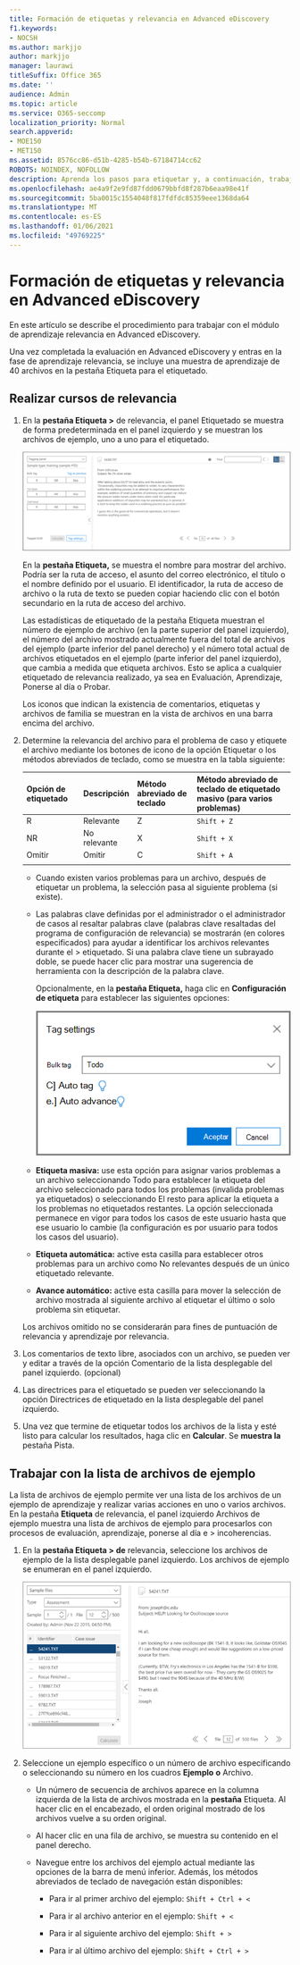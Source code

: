 ```yaml
---
title: Formación de etiquetas y relevancia en Advanced eDiscovery
f1.keywords:
- NOCSH
ms.author: markjjo
author: markjjo
manager: laurawi
titleSuffix: Office 365
ms.date: ''
audience: Admin
ms.topic: article
ms.service: O365-seccomp
localization_priority: Normal
search.appverid:
- MOE150
- MET150
ms.assetid: 8576cc86-d51b-4285-b54b-67184714cc62
ROBOTS: NOINDEX, NOFOLLOW
description: Aprenda los pasos para etiquetar y, a continuación, trabajar con una muestra de aprendizaje de 40 archivos durante la fase de aprendizaje de relevancia de Advanced eDiscovery.
ms.openlocfilehash: ae4a9f2e9fd87fdd0679bbfd8f287b6eaa98e41f
ms.sourcegitcommit: 5ba0015c1554048f817fdfdc85359eee1368da64
ms.translationtype: MT
ms.contentlocale: es-ES
ms.lasthandoff: 01/06/2021
ms.locfileid: "49769225"
---
```

# <a name="tagging-and-relevance-training-in-advanced-ediscovery"></a>Formación de etiquetas y relevancia en Advanced eDiscovery
  
En este artículo se describe el procedimiento para trabajar con el módulo de aprendizaje relevancia en Advanced eDiscovery.
  
Una vez completada la evaluación en Advanced eDiscovery y entras en la fase de aprendizaje relevancia, se incluye una muestra de aprendizaje de 40 archivos en la pestaña Etiqueta para el etiquetado.
  
## <a name="performing-relevance-training"></a>Realizar cursos de relevancia

1. En la **pestaña Etiqueta \>** de relevancia, el panel Etiquetado se muestra de forma predeterminada en el panel izquierdo y se muestran los archivos de ejemplo, uno a uno para el etiquetado.

    ![Panel de etiquetas de relevancia](../media/0cf19ab4-b427-4a7f-8749-0f4ed9afaf58.png)
  
    En la **pestaña Etiqueta,** se muestra el nombre para mostrar del archivo. Podría ser la ruta de acceso, el asunto del correo electrónico, el título o el nombre definido por el usuario. El identificador, la ruta de acceso de archivo o la ruta de texto se pueden copiar haciendo clic con el botón secundario en la ruta de acceso del archivo.

    Las  estadísticas de etiquetado de la pestaña Etiqueta muestran el número de ejemplo de archivo (en la parte superior del panel izquierdo), el número del archivo mostrado actualmente fuera del total de archivos del ejemplo (parte inferior del panel derecho) y el número total actual de archivos etiquetados en el ejemplo (parte inferior del panel izquierdo), que cambia a medida que etiqueta archivos. Esto se aplica a cualquier etiquetado de relevancia realizado, ya sea en Evaluación, Aprendizaje, Ponerse al día o Probar.

    Los iconos que indican la existencia de comentarios, etiquetas y archivos de familia se muestran en la vista de archivos en una barra encima del archivo.

2. Determine la relevancia del archivo para el problema de caso y etiquete el archivo mediante los botones de icono de la opción Etiquetar o los métodos abreviados de teclado, como se muestra en la tabla siguiente:

   |**Opción de etiquetado**|**Descripción**|**Método abreviado de teclado**|**Método abreviado de teclado de etiquetado masivo (para varios problemas)**|
   |-----|-----|-----|-----|
   |R  <br/> |Relevante  <br/> |Z  <br/> |`Shift + Z`  <br/> |
   |NR  <br/> |No relevante  <br/> |X  <br/> |`Shift + X`  <br/> |
   |Omitir  <br/> |Omitir  <br/> |C  <br/> |`Shift + A`  <br/> |
   |||||

   - Cuando existen varios problemas para un archivo, después de etiquetar un problema, la selección pasa al siguiente problema (si existe).  

   - Las palabras clave definidas por el administrador o el administrador de casos al resaltar palabras clave (palabras clave resaltadas del programa de configuración de relevancia) se mostrarán (en colores especificados) para ayudar a identificar los archivos relevantes durante el \> etiquetado. Si una palabra clave tiene un subrayado doble, se puede hacer clic para mostrar una sugerencia de herramienta con la descripción de la palabra clave.

     Opcionalmente, en la **pestaña Etiqueta,** haga clic en **Configuración de etiqueta** para establecer las siguientes opciones:

      ![Configuración de etiquetas de relevancia](../media/533e89fa-7eb4-409e-ab07-f5aab9296dd8.png)
  
   - **Etiqueta masiva:** use esta opción para asignar varios  problemas a un archivo seleccionando Todo para establecer la etiqueta del  archivo seleccionado para todos los problemas (invalida problemas ya etiquetados) o seleccionando El resto para aplicar la etiqueta a los problemas no etiquetados restantes. La opción seleccionada permanece en vigor para todos los casos de este usuario hasta que ese usuario lo cambie (la configuración es por usuario para todos los casos del usuario).

   - **Etiqueta automática:** active esta casilla para establecer otros problemas para un archivo como No relevantes después de un único etiquetado relevante.

   - **Avance automático:** active esta casilla para mover la selección de archivo mostrada al siguiente archivo al etiquetar el último o solo problema sin etiquetar.

    Los archivos omitido no se considerarán para fines de puntuación de relevancia y aprendizaje por relevancia.

3. Los comentarios de texto libre, asociados con un  archivo, se pueden ver y editar a través de la opción Comentario de la lista desplegable del panel izquierdo. (opcional)

4. Las directrices para el etiquetado se  pueden ver seleccionando la opción Directrices de etiquetado en la lista desplegable del panel izquierdo.

5. Una vez que termine de etiquetar todos los archivos de la lista y esté listo para calcular los resultados, haga clic en **Calcular**. Se **muestra la** pestaña Pista.  

## <a name="working-with-the-sample-files-list"></a>Trabajar con la lista de archivos de ejemplo

La lista de archivos de ejemplo permite ver una lista de los archivos de un ejemplo de aprendizaje y realizar varias acciones en uno o varios archivos. En la pestaña **Etiqueta** de relevancia, el panel izquierdo Archivos de ejemplo muestra una lista de archivos de ejemplo para procesarlos con procesos de evaluación, aprendizaje, ponerse al día e \>  incoherencias. 
  
1. En la **pestaña Etiqueta \> de** relevancia, seleccione los archivos de ejemplo de la lista desplegable panel izquierdo. Los archivos de ejemplo se enumeran en el panel izquierdo.

    ![Lista de archivos de ejemplo de etiqueta de relevancia](../media/fd058bdd-645a-4af1-a1eb-bff08581cb18.png)
  
2. Seleccione un ejemplo específico o un número de archivo especificando o seleccionando su número en los cuadros **Ejemplo** **o** Archivo.

   - Un número de secuencia de archivos aparece en la columna izquierda de la lista de archivos mostrada en la **pestaña** Etiqueta. Al hacer clic en el encabezado, el orden original mostrado de los archivos vuelve a su orden original.

   - Al hacer clic en una fila de archivo, se muestra su contenido en el panel derecho.

   - Navegue entre los archivos del ejemplo actual mediante las opciones de la barra de menú inferior. Además, los métodos abreviados de teclado de navegación están disponibles:
  
     - Para ir al primer archivo del ejemplo: `Shift + Ctrl + <`

     - Para ir al archivo anterior en el ejemplo: `Shift + <`

     - Para ir al siguiente archivo del ejemplo: `Shift + >`

     - Para ir al último archivo del ejemplo: `Shift + Ctrl + >`
